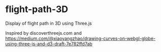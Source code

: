 # flight-path-3D

Display of flight path in 3D using Three.js

Inspired by discoverthreejs.com and https://medium.com/@xiaoyangzhao/drawing-curves-on-webgl-globe-using-three-js-and-d3-draft-7e782ffd7ab
